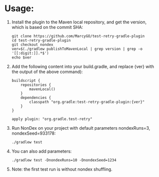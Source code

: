 Usage:
============

1. Install the plugin to the Maven local repository, and get the version, which is based on the commit SHA:
    ```
    git clone https://github.com/MarcyGO/test-retry-gradle-plugin
    cd test-retry-gradle-plugin
    git checkout nondex
    ver=$(./gradlew publishToMavenLocal | grep version | grep -o '[[:digit:]].*$')
    echo $ver
    ```
2. Add the following content into your build.gradle, and replace {ver} with the output of the above command):
    ```
    buildscript {
        repositories {
            mavenLocal()
        }
        dependencies {
            classpath "org.gradle:test-retry-gradle-plugin:{ver}"
        }
    }

    apply plugin: "org.gradle.test-retry"
    ```
3. Run NonDex on your project with default parameters nondexRuns=3, nondexSeed=933178:
    ```
    ./gradlew test
4. You can also add parameters:
    ```
    ./gradlew test -DnondexRuns=10 -DnondexSeed=1234
5. Note: the first test run is without nondex shuffling.
